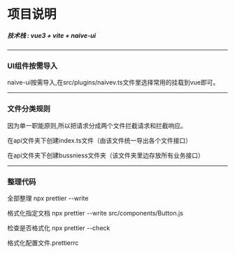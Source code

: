 # 项目说明
##### 技术栈 : vue3 + vite + naive-ui
****

### UI组件按需导入
naive-ui按需导入,在src/plugins/naivev.ts文件里选择常用的挂载到vue即可。
****

### 文件分类规则
因为单一职能原则,所以把请求分成两个文件拦截请求和拦截响应。

在api文件夹下创建index.ts文件（由该文件统一导出各个文件接口）

在api文件夹下创建bussniess文件夹（该文件夹里边存放所有业务接口）
****

### 整理代码 

全部整理 npx prettier --write   

格式化指定文档 npx prettier --write src/components/Button.js

检查是否格式化 npx prettier --check 

格式化配置文件.prettierrc

